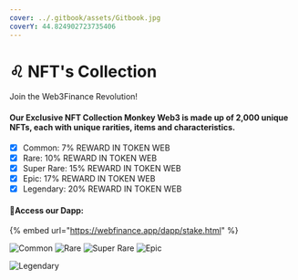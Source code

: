 ```yaml
---
cover: ../.gitbook/assets/Gitbook.jpg
coverY: 44.824902723735406
---
```


# ♌ NFT's Collection

Join the Web3Finance Revolution!

#### Our Exclusive NFT Collection Monkey Web3 is made up of 2,000 unique  NFTs, each with unique rarities, items and characteristics.

* [x] Common: 7% REWARD IN TOKEN WEB&#x20;
* [x] Rare: 10% REWARD IN TOKEN WEB
* [x] Super Rare: 15% REWARD IN TOKEN WEB
* [x] Epic: 17% REWARD IN TOKEN WEB
* [x] Legendary: 20% REWARD IN TOKEN WEB

#### :clap:Access our Dapp:&#x20;

{% embed url="https://webfinance.app/dapp/stake.html" %}



![Common](../.gitbook/assets/photo\_2022-07-19\_22-36-30.jpg) ![Rare](../.gitbook/assets/photo\_2022-07-19\_22-36-31.jpg) ![Super Rare](<../.gitbook/assets/photo\_2022-07-19\_22-36-31 (2).jpg>) ![Epic](../.gitbook/assets/photo\_2022-07-19\_22-36-32.jpg)

![Legendary](../.gitbook/assets/photo\_2022-07-19\_22-36-33.jpg)
